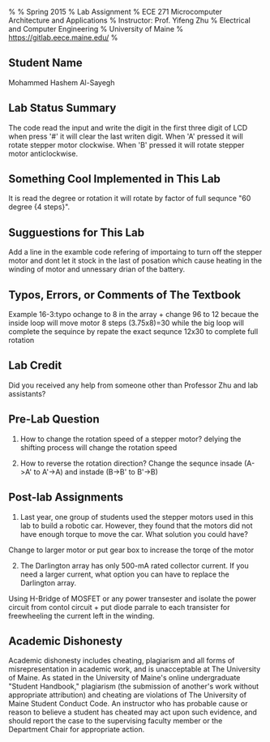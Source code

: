 %
% Spring 2015
% Lab Assignment 
% ECE 271 Microcomputer Architecture and Applications
% Instructor: Prof. Yifeng Zhu
% Electrical and Computer Engineering
% University of Maine
% https://gitlab.eece.maine.edu/
%

Student Name
-------------------------------------------------
Mohammed Hashem Al-Sayegh

Lab Status Summary
-------------------------------------------------
The code read the input and write the digit in the first three digit of LCD when press '#' it will clear the last writen
digit. When 'A' pressed it will rotate stepper motor clockwise. When 'B' pressed it will rotate stepper motor anticlockwise.

Something Cool Implemented in This Lab
-------------------------------------------------
It is read the degree or rotation it will rotate by factor of full sequnce "60 degree {4 steps}".


Sugguestions for This Lab
-------------------------------------------------
Add a line in the examble code refering of importaing to turn off the stepper motor and dont let it stock in the last of 
posation which cause heating in the winding of motor and unnessary drian of the battery.


Typos, Errors, or Comments of The Textbook
-------------------------------------------------
Example 16-3:typo ochange to 8 in the array + change 96 to 12 becaue the inside loop will move motor 8 steps
(3.75x8)=30 while the big loop will complete the sequince by repate the exact sequnce 12x30 to complete full rotation


Lab Credit
-------------------------------------------------
Did you received any help from someone other than 
Professor Zhu and lab assistants?

Pre-Lab Question
-------------------------------------------------
1.  How to change the rotation speed of a stepper motor? 
delying the shifting process will change the rotation speed

2.  How to reverse the rotation direction? 
Change the sequnce insade (A->A' to A'->A) and instade (B->B' to B'->B)

Post-lab Assignments 
-------------------------------------------------
1.  Last year, one group of students used the stepper motors used in this lab to build a 
robotic car. However, they found that the motors did not have enough torque to 
move the car. What solution you could have?  

Change to larger motor or put gear box to increase the torqe of the motor

2.  The Darlington array has only 500-mA rated collector current. If you need a larger 
current, what option you can have to replace the Darlington array.  

Using H-Bridge of MOSFET or any power transester and isolate the power circuit from contol circuit + put diode parrale to each
transister for freewheeling the current left in the winding.

Academic Dishonesty
-------------------------------------------------
Academic dishonesty includes cheating, plagiarism
and all forms of misrepresentation in academic work, 
and is unacceptable at The University of Maine. As 
stated in the University of Maine's online 
undergraduate "Student Handbook," plagiarism 
(the submission of another's work without appropriate 
attribution) and cheating are violations of The 
University of Maine Student Conduct Code. An 
instructor who has probable cause or reason to 
believe a student has cheated may act upon such evidence, 
and should report the case to the supervising faculty 
member or the Department Chair for appropriate action.

